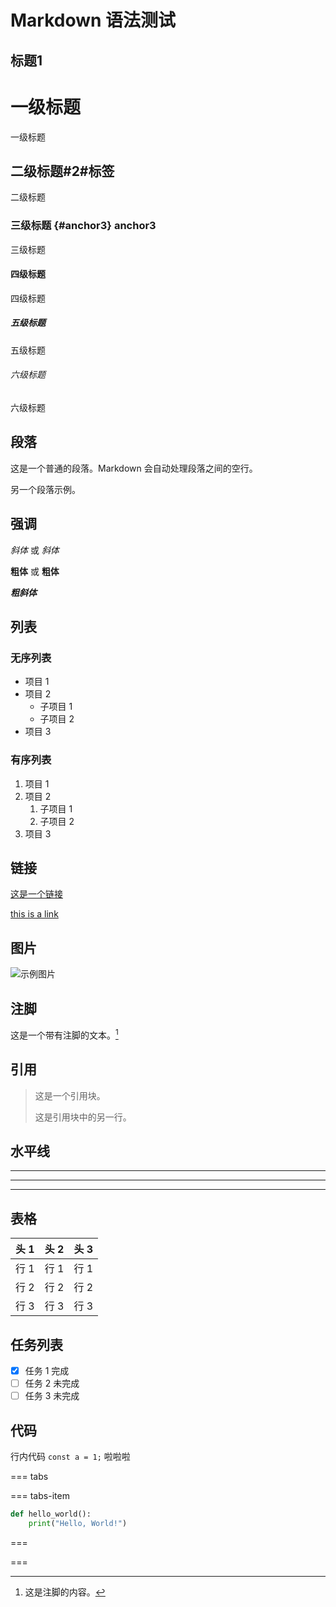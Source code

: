 # Markdown 语法测试

## 标题1

# 一级标题

一级标题

## 二级标题#2#标签

二级标题

### 三级标题 {#anchor3} anchor3

三级标题

#### 四级标题

四级标题

##### 五级标题

五级标题

###### 六级标题

六级标题

## 段落

这是一个普通的段落。Markdown 会自动处理段落之间的空行。

另一个段落示例。

## 强调

*斜体* 或 _斜体_

**粗体** 或 __粗体__

**_粗斜体_**

## 列表

### 无序列表

- 项目 1
- 项目 2
  - 子项目 1
  - 子项目 2
- 项目 3

### 有序列表

1. 项目 1
2. 项目 2
   1. 子项目 1
   2. 子项目 2
3. 项目 3

## 链接

[这是一个链接](https://www.example.com)

[this is a link](https://www.example.com)

## 图片

![示例图片](https://via.placeholder.com/150)

## 注脚

这是一个带有注脚的文本。[^1]

[^1]: 这是注脚的内容。

## 引用

> 这是一个引用块。
>
> 这是引用块中的另一行。

## 水平线

---

***

___

## 表格

| 头 1 | 头 2 | 头 3 |
| ---- | ---- | ---- |
| 行 1 | 行 1 | 行 1 |
| 行 2 | 行 2 | 行 2 |
| 行 3 | 行 3 | 行 3 |

## 任务列表

- [x] 任务 1 完成
- [ ] 任务 2 未完成
- [ ] 任务 3 未完成

## 代码

行内代码 `const a = 1;` 啦啦啦

=== tabs

=== tabs-item

```python
def hello_world():
    print("Hello, World!")
```

===

===
